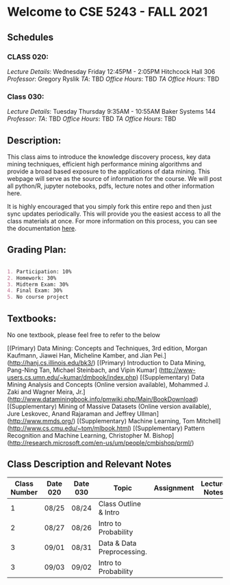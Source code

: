 # Welcome to CSE 5243 - FALL 2021

## Schedules

### CLASS 020: 

_Lecture Details_: Wednesday Friday 12:45PM - 2:05PM Hitchcock Hall 306
_Professor_: Gregory Ryslik
_TA_: TBD
_Office Hours_: TBD
_TA Office Hours_: TBD


### Class 030:
_Lecture Details_: Tuesday Thursday  9:35AM - 10:55AM Baker Systems 144
_Professor_: 
_TA_: TBD
_Office Hours_: TBD
_TA Office Hours_: TBD

## Description: 
This class aims to introduce the knowledge discovery process, key data mining techniques, efficient high performance mining algorithms and provide a broad based exposure to the applications of data mining. This webpage will serve as the source of information for the course. We will post all python/R, jupyter notebooks, pdfs, lecture notes and other information here. 

It is highly encouraged that you simply fork this entire repo and then just sync updates periodically. This will provide you the easiest access to all the class materials at once. For more information on this process, you can see the documentation [here](https://docs.github.com/en/get-started/quickstart/fork-a-repo). 

## Grading Plan:
```markdown 

1. Participation: 10%
2. Homework: 30%
3. Midterm Exam: 30%
4. Final Exam: 30%
5. No course project

```
## Textbooks:

No one textbook, please feel free to refer to the below

[(Primary) Data Mining: Concepts and Techniques, 3rd edition, Morgan Kaufmann, Jiawei Han, Micheline Kamber, and Jian Pei.] (http://hanj.cs.illinois.edu/bk3/)
[(Primary) Introduction to Data Mining, Pang-Ning Tan, Michael Steinbach, and Vipin Kumar] (http://www-users.cs.umn.edu/~kumar/dmbook/index.php)
[(Supplementary) Data Mining Analysis and Concepts (Online version available), Mohammed J. Zaki and Wagner Meira, Jr.] (http://www.dataminingbook.info/pmwiki.php/Main/BookDownload)
[(Supplementary) Mining of Massive Datasets (Online version available), Jure Leskovec, Anand Rajaraman and Jeffrey Ullman] (http://www.mmds.org/)
[(Supplementary) Machine Learning, Tom Mitchell] (http://www.cs.cmu.edu/~tom/mlbook.html)
[(Supplementary) Pattern Recognition and Machine Learning, Christopher M. Bishop] (http://research.microsoft.com/en-us/um/people/cmbishop/prml/)

## Class Description and Relevant Notes
Class Number | Date 020 | Date 030 | Topic                           |       Assignment      | Lecture Notes  | Related Files
------------ | -------- | -------- | -----------------------         | --------------------- | -------------  | -------------
     1       |   08/25  |  08/24   |   Class Outline  & Intro        |                       |                |
     2       |   08/27  |   08/26  |   Intro to Probability          |                       |                |
     3       |   09/01  |   08/31  |   Data & Data Preprocessing.    |                       |                |
     3       |   09/03  |   09/02  |   Intro to Probability          |                       |                |
     
     

